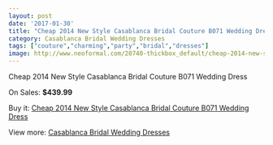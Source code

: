 ```yaml
---
layout: post
date: '2017-01-30'
title: "Cheap 2014 New Style Casablanca Bridal Couture B071 Wedding Dress"
category: Casablanca Bridal Wedding Dresses
tags: ["couture","charming","party","bridal","dresses"]
image: http://www.neoformal.com/20740-thickbox_default/cheap-2014-new-style-casablanca-bridal-couture-b071-wedding-dress.jpg
---
```

Cheap 2014 New Style Casablanca Bridal Couture B071 Wedding Dress

On Sales: **$439.99**
<a href="https://www.neoformal.com/en/casablanca-bridal-wedding-dresses-2014/6652-cheap-2014-new-style-casablanca-bridal-couture-b071-wedding-dress.html"><amp-img layout="responsive" width="600" height="600" src="//www.neoformal.com/20740-thickbox_default/cheap-2014-new-style-casablanca-bridal-couture-b071-wedding-dress.jpg" alt="Cheap 2014 New Style Casablanca Bridal Couture B071 Wedding Dress 0" /></a>

Buy it: [Cheap 2014 New Style Casablanca Bridal Couture B071 Wedding Dress](https://www.neoformal.com/en/casablanca-bridal-wedding-dresses-2014/6652-cheap-2014-new-style-casablanca-bridal-couture-b071-wedding-dress.html "Cheap 2014 New Style Casablanca Bridal Couture B071 Wedding Dress")

View more: [Casablanca Bridal Wedding Dresses](https://www.neoformal.com/en/95-casablanca-bridal-wedding-dresses-2014 "Casablanca Bridal Wedding Dresses")